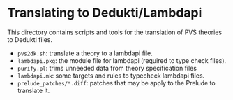 Translating to Dedukti/Lambdapi
===============================

This directory contains scripts and tools for the translation of PVS theories
to Dedukti files.

- `pvs2dk.sh`: translate a theory to a lambdapi file.
- `lambdapi.pkg`: the module file for lambdapi (required to type check files).
- `purify.pl`: trims unneeded data from theory specification files
- `lambdapi.mk`: some targets and rules to typecheck lambdapi files.
- `prelude_patches/*.diff`: patches that may be apply to the Prelude to
	translate it.
